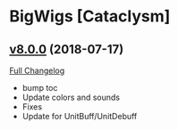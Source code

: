 # BigWigs [Cataclysm]

## [v8.0.0](https://github.com/BigWigsMods/BigWigs_Cataclysm/tree/v8.0.0) (2018-07-17)
[Full Changelog](https://github.com/BigWigsMods/BigWigs_Cataclysm/compare/v7.3.1...v8.0.0)

- bump toc  
- Update colors and sounds  
- Fixes  
- Update for UnitBuff/UnitDebuff  
